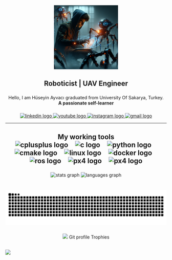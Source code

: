 <div align="center">
  <img height="200" src="https://github.com/Zarqu0n/Zarqu0n/blob/main/ProfileImages.webp" />
</div>

###

<h2 align="center">Roboticist |  UAV Engineer</h2>

###

<p align="center">Hello, I am Hüseyin Ayvacı graduated from University Of Sakarya, Turkey.<br><b>A passionate self-learner</b></p>

###

<div align="center">
  <a href="https://www.linkedin.com/in/h%C3%BCseyin-ayvac%C4%B1-zarquon/" target="_blank">
    <img src="https://raw.githubusercontent.com/maurodesouza/profile-readme-generator/master/src/assets/icons/social/linkedin/default.svg" width="54" height="42" alt="linkedin logo"  />
  </a>
  <a href="https://www.youtube.com/channel/UCz2-mjSJS3UFIwKBw8frfNQ" target="_blank">
    <img src="https://raw.githubusercontent.com/maurodesouza/profile-readme-generator/master/src/assets/icons/social/youtube/default.svg" width="54" height="42" alt="youtube logo"  />
  </a>
  <a href="https://www.instagram.com/zarqu0n.cpp/" target="_blank">
    <img src="https://raw.githubusercontent.com/maurodesouza/profile-readme-generator/master/src/assets/icons/social/instagram/default.svg" width="54" height="42" alt="instagram logo"  />
  </a>
  <a href="mailto:huseyin.z.ayvaci@gmail.com" target="_blank">
    <img src="https://raw.githubusercontent.com/maurodesouza/profile-readme-generator/master/src/assets/icons/social/gmail/default.svg" width="54" height="42" alt="gmail logo"  />
  </a>
</div>



---
<h2 align="center">My working tools

<div align="center">
  <img src="https://cdn.jsdelivr.net/gh/devicons/devicon/icons/cplusplus/cplusplus-original.svg" height="40" width="54" alt="cplusplus logo"  />
  <img width="12" />
  <img src="https://cdn.jsdelivr.net/gh/devicons/devicon/icons/c/c-original.svg" height="40" width="54" alt="c logo"  />
  <img width="12" />
  <img src="https://cdn.jsdelivr.net/gh/devicons/devicon/icons/python/python-original.svg" height="40" width="54" alt="python logo"  />
  <img width="12" />
  <img src="https://cdn.jsdelivr.net/gh/devicons/devicon/icons/cmake/cmake-original.svg" height="40" width="54" alt="cmake logo"  />
  <img width="12" />
  <img src="https://cdn.jsdelivr.net/gh/devicons/devicon/icons/linux/linux-original.svg" height="40" width="54" alt="linux logo"  />
  <img width="12" />
  <img src="https://cdn.jsdelivr.net/gh/devicons/devicon/icons/docker/docker-original.svg" height="40" width="54" alt="docker logo"  />
  <img width="12" />
  <img src="https://avatars.githubusercontent.com/u/3979232?s=280&v=4" height="40" width="54" alt="ros logo"  />
  <img width="12" />
  <img src="https://yt3.googleusercontent.com/fzt1pDJGR7ZZNeJkMuoYflARaSORmPSrOPDEr0pwQ-7CuoMuBK8fFg4T2jP-O2ylpPjW6kAW=s900-c-k-c0x00ffffff-no-rj" height="40" width="54" alt="px4 logo"  />
  <img width="12" />
  <img src="https://encrypted-tbn0.gstatic.com/images?q=tbn:ANd9GcR5bj9Ki9v2lpEMmUYcX-uQK5VuG9DpXdV08w&s" height="40" width="54" alt="px4 logo"  />
</div>
</h2>

###

<div align="center">
  <img src="https://github-readme-stats.vercel.app/api?username=Zarqu0n&hide_title=false&hide_rank=false&show_icons=true&include_all_commits=true&count_private=true&disable_animations=false&theme=dracula&locale=en&hide_border=false" height="150" alt="stats graph"  />
  <img src="https://github-readme-stats.vercel.app/api/top-langs?username=Zarqu0n&locale=en&hide_title=false&layout=compact&card_width=320&langs_count=5&theme=dracula&hide_border=false" height="150" alt="languages graph"  />
</div>

###

<br clear="both">

<img src="https://raw.githubusercontent.com/Zarqu0n/Zarqu0n/output/snake.svg" alt="Snake animation" />

###

 


<p align="center"><img src="https://media.giphy.com/media/QaMcXSekUWx7aogAUr/giphy.gif" width="30" />&nbsp;Git profile Trophies</p><br>
<img src="https://github-profile-trophy.vercel.app/?username=Zarqu0n&theme=juicyfresh&no-bg=true" />






